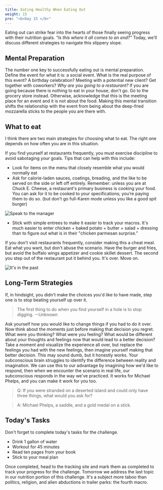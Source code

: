 ```yaml
---
title: Eating Healthy When Eating Out
weight: 15
pre: "<b>Day 15 </b>"
---
```


Eating out can strike fear into the hearts of those finally seeing progress with their nutrition goals. _"Is this where it all comes to an end?"_ Today, we'll discuss different strategies to navigate this slippery slope.

## Mental Preparation
The number one key to successfully eating out is mental preparation. Define the event for what it is: a social event. What is the real purpose of this event? A birthday celebration? Meeting with a potential new client? Get together with coworkers? _Why are you going to a restaurant?_ If you are going because there is nothing to eat in your house, don't go. Go to the grocery store instead. Otherwise, acknowledge that this is the meeting place for an event and it is not about the food. Making this mental transition shifts the relationship with the event from being about the deep-fried mozzarella sticks to the people you are there with.

## What to eat
I think there are two main strategies for choosing what to eat. The right one depends on how often you are in this situation.

If you find yourself at restaurants frequently, you must exercise discipline to avoid sabotaging your goals. Tips that can help with this include:
- Look for items on the menu that closely resemble what you would normally eat
- Ask for calorie-laden sauces, coatings, breading, and the like to be served on the side or left off entirely. Remember: unless you are at Chuck E. Cheese, a restaurant's primary business is cooking your food. You can ask for it to be cooked to your specifications; you’re paying them to do so. (but don't go full-Karen mode unless you like a good spit burger)

![Speak to the manager](/images/karen.png)

- Stick with simple entrees to make it easier to track your macros. It's much easier to enter chicken + baked potato + butter + salad + dressing than to figure out what is in their "chicken parmesan surprise.”

If you don't visit restaurants frequently, consider making this a cheat meal. Eat what you want, but don't abuse the scenario. Have the burger and fries, but avoid the buffalo wings appetizer and cookie skillet dessert. The second you step out of the restaurant put it behind you. It's over. Move on.

![It's in the past](/images/the_past.png)

## Long-Term Strategies

If, in hindsight, you didn't make the choices you'd like to have made, step one is to stop beating yourself up over it.

>The first thing to do when you find yourself in a hole is to stop digging.
> --Unknown

Ask yourself how you would like to change things if you had to do it over. Now think about the moments just before making that decision you regret. What were you thinking? What were you feeling? What would be different about your thoughts and feelings now that would lead to a better decision? Take a moment and visualize the experience all over, but replace the feelings you had with the new feelings, then imagine yourself making that better decision. This may sound dumb, but it honestly works. Your subconscious brain struggles to identify the difference between reality and imagination. We can use this to our advantage by imagining how we'd like to respond, then when we encounter the scenario in real life, our subconscious responds in the way we've practiced.
It works for Michael Phelps, and you can make it work for you too.

>Q: If you were stranded on a deserted island and could only have three things, what would you ask for?

> A: Michael Phelps, a saddle, and a gold medal on a stick.

## Today's Tasks
Don't forget to complete today's tasks for the challenge.
- Drink 1 gallon of water
- Workout for 45 minutes
- Read ten pages from your book
- Stick to your meal plan
  
Once completed, head to the tracking site and mark them as completed to track your progress for the challenge. Tomorrow we address the last topic in our nutrition portion of this challenge. It's a subject more taboo than politics, religion, and alien abductions in trailer parks: the fourth macro.
